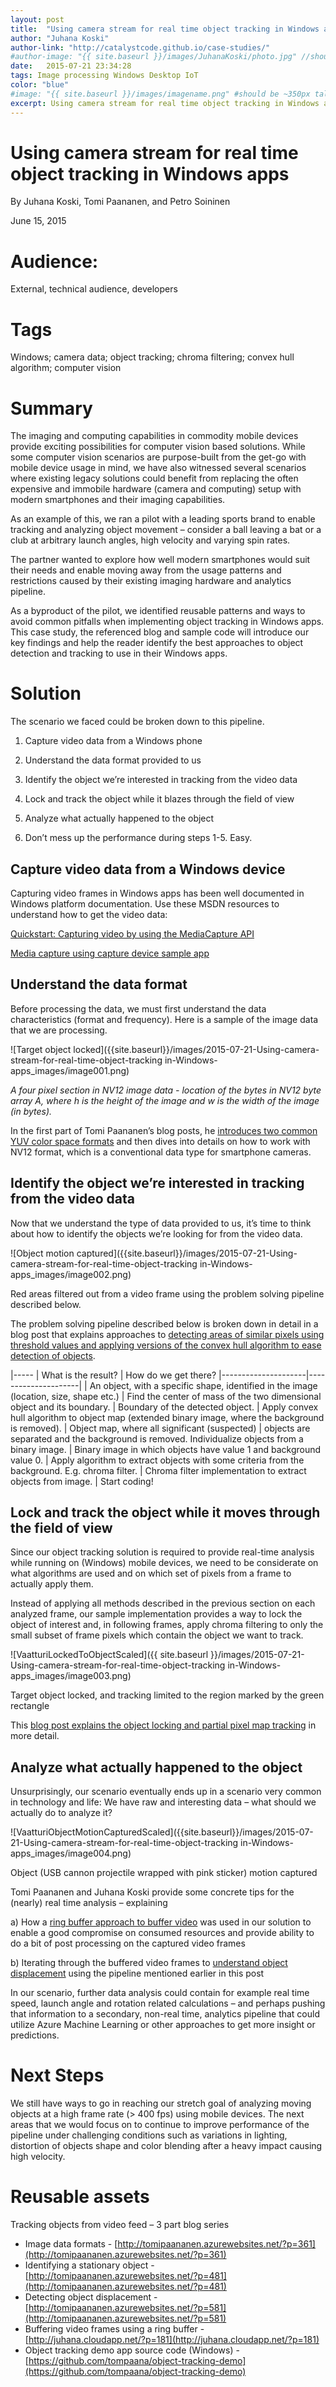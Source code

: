 ```yaml
---
layout: post
title:  "Using camera stream for real time object tracking in Windows apps"
author: "Juhana Koski"
author-link: "http://catalystcode.github.io/case-studies/"
#author-image: "{{ site.baseurl }}/images/JuhanaKoski/photo.jpg" //should be square dimensions
date:   2015-07-21 23:34:28
tags: Image processing Windows Desktop IoT
color: "blue"
#image: "{{ site.baseurl }}/images/imagename.png" #should be ~350px tall
excerpt: Using camera stream for real time object tracking in Windows apps
---
```


# Using camera stream for real time object tracking in Windows apps

By Juhana Koski, Tomi Paananen, and Petro Soininen

June 15, 2015

# Audience:

External, technical audience, developers

# Tags

Windows; camera data; object tracking; chroma filtering; convex hull algorithm; computer vision

# Summary

The imaging and computing capabilities in commodity mobile devices provide exciting possibilities for computer vision based solutions. While some computer vision scenarios are purpose-built from the get-go with mobile device usage in mind, we have also witnessed several scenarios where existing legacy solutions could benefit from replacing the often expensive and immobile hardware (camera and computing) setup with modern smartphones and their imaging capabilities.

As an example of this, we ran a pilot with a leading sports brand to enable tracking and analyzing object movement – consider a ball leaving a bat or a club at arbitrary launch angles, high velocity and varying spin rates.

The partner wanted to explore how well modern smartphones would suit their needs and enable moving away from the usage patterns and restrictions caused by their existing imaging hardware and analytics pipeline.

As a byproduct of the pilot, we identified reusable patterns and ways to avoid common pitfalls when implementing object tracking in Windows apps. This case study, the referenced blog and sample code will introduce our key findings and help the reader identify the best approaches to object detection and tracking to use in their Windows apps. 

# Solution

The scenario we faced could be broken down to this pipeline.

1. Capture video data from a Windows phone

2. Understand the data format provided to us

3. Identify the object we’re interested in tracking from the video data

4. Lock and track the object while it blazes through the field of view

5. Analyze what actually happened to the object

6. Don’t mess up the performance during steps 1-5\. Easy.

## Capture video data from a Windows device

Capturing video frames in Windows apps has been well documented in Windows platform documentation. Use these MSDN resources to understand how to get the video data:

[Quickstart: Capturing video by using the MediaCapture API](https://msdn.microsoft.com/en-us/library/windows/apps/xaml/Dn642092)

[Media capture using capture device sample app](https://code.msdn.microsoft.com/windowsapps/Media-Capture-Sample-adf87622)

## Understand the data format

Before processing the data, we must first understand the data characteristics (format and frequency). Here is a sample of the image data that we are processing.

![Target object locked]({{site.baseurl}}/images/2015-07-21-Using-camera-stream-for-real-time-object-tracking in-Windows-apps_images/image001.png)

_A four pixel section in NV12 image data - location of the bytes in NV12 byte array A, where h is the height of the image and w is the width of the image (in bytes)._

In the first part of Tomi Paananen’s blog posts, he [introduces two common YUV color space formats](http://tomipaananen.azurewebsites.net/?p=361) and then dives into details on how to work with NV12 format, which is a conventional data type for smartphone cameras.

## Identify the object we’re interested in tracking from the video data

Now that we understand the type of data provided to us, it’s time to think about how to identify the objects we’re looking for from the video data.

![Object motion captured]({{site.baseurl}}/images/2015-07-21-Using-camera-stream-for-real-time-object-tracking in-Windows-apps_images/image002.png)

Red areas filtered out from a video frame using the problem solving pipeline described below.

The problem solving pipeline described below is broken down in detail in a blog post that explains approaches to [detecting areas of similar pixels using threshold values and applying versions of the convex hull algorithm to ease detection of objects](http://tomipaananen.azurewebsites.net/?p=481).

|-----
| What is the result? | How do we get there?
|---------------------|---------------------|
| An object, with a specific shape, identified in the image (location, size, shape etc.) | Find the center of mass of the two dimensional object and its boundary.
| Boundary of the detected object. | Apply convex hull algorithm to object map (extended binary image, where the background is removed).
| Object map, where all significant (suspected) | objects are separated and the background is removed.  Individualize objects from a binary image.
| Binary image in which objects have value 1 and background value 0. | Apply algorithm to extract objects with some criteria from the background. E.g. chroma filter.
| Chroma filter implementation to extract objects from image. | Start coding!


## Lock and track the object while it moves through the field of view

Since our object tracking solution is required to provide real-time analysis while running on (Windows) mobile devices, we need to be considerate on what algorithms are used and on which set of pixels from a frame to actually apply them.

Instead of applying all methods described in the previous section on each analyzed frame, our sample implementation provides a way to lock the object of interest and, in following frames, apply chroma filtering to only the small subset of frame pixels which contain the object we want to track.

![VaatturiLockedToObjectScaled]({{ site.baseurl }}/images/2015-07-21-Using-camera-stream-for-real-time-object-tracking in-Windows-apps_images/image003.png)

Target object locked, and tracking limited to the region marked by the green rectangle

This [blog post explains the object locking and partial pixel map tracking](http://tomipaananen.azurewebsites.net/?p=581) in more detail.

## Analyze what actually happened to the object

Unsurprisingly, our scenario eventually ends up in a scenario very common in technology and life: We have raw and interesting data – what should we actually do to analyze it?

![VaatturiObjectMotionCapturedScaled]({{site.baseurl}}/images/2015-07-21-Using-camera-stream-for-real-time-object-tracking in-Windows-apps_images/image004.png)

Object (USB cannon projectile wrapped with pink sticker) motion captured

Tomi Paananen and Juhana Koski provide some concrete tips for the (nearly) real time analysis – explaining

a) How a [ring buffer approach to buffer video](http://juhana.cloudapp.net/?p=181) was used in our solution to enable a good compromise on consumed resources and provide ability to do a bit of post processing on the captured video frames

b) Iterating through the buffered video frames to [understand object displacement](http://tomipaananen.azurewebsites.net/?p=581) using the pipeline mentioned earlier in this post

In our scenario, further data analysis could contain for example real time speed, launch angle and rotation related calculations – and perhaps pushing that information to a secondary, non-real time, analytics pipeline that could utilize Azure Machine Learning or other approaches to get more insight or predictions.

# Next Steps

We still have ways to go in reaching our stretch goal of analyzing moving objects at a high frame rate (> 400 fps) using mobile devices. The next areas that we would focus on to continue to improve performance of the pipeline under challenging conditions such as variations in lighting, distortion of objects shape and color blending after a heavy impact causing high velocity.

# Reusable assets

Tracking objects from video feed – 3 part blog series

- Image data formats - [http://tomipaananen.azurewebsites.net/?p=361](http://tomipaananen.azurewebsites.net/?p=361)
- Identifying a stationary object - [http://tomipaananen.azurewebsites.net/?p=481](http://tomipaananen.azurewebsites.net/?p=481)
- Detecting object displacement - [http://tomipaananen.azurewebsites.net/?p=581](http://tomipaananen.azurewebsites.net/?p=581)
- Buffering video frames using a ring buffer - [http://juhana.cloudapp.net/?p=181](http://juhana.cloudapp.net/?p=181)
- Object tracking demo app source code (Windows) - [https://github.com/tompaana/object-tracking-demo](https://github.com/tompaana/object-tracking-demo)
